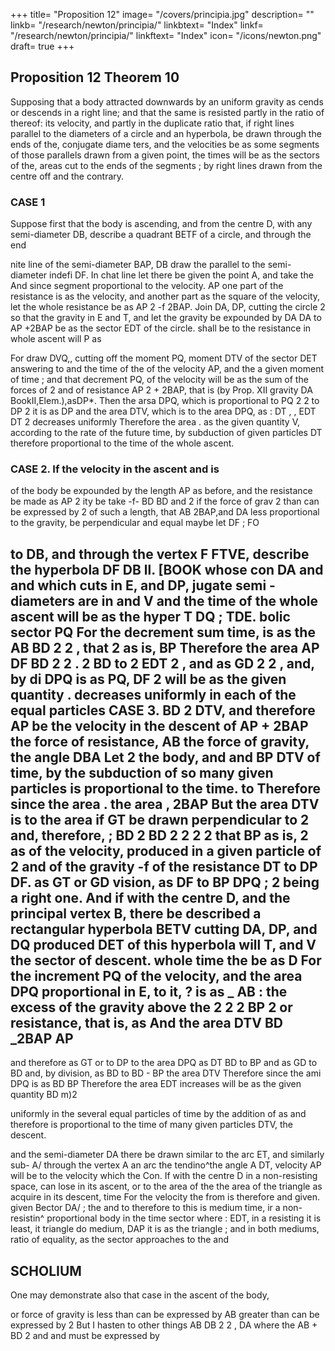 +++
title= "Proposition 12"
image= "/covers/principia.jpg"
description= ""
linkb= "/research/newton/principia/"
linkbtext= "Index"
linkf= "/research/newton/principia/"
linkftext= "Index"
icon= "/icons/newton.png"
draft= true
+++

## Proposition 12 Theorem 10 

Supposing that a body attracted downwards by an uniform gravity as
cends or descends in a right line; and that the same is resisted
partly in the ratio of thereof:
its
velocity,
and partly
in the duplicate ratio
that, if right lines parallel to the
diameters of a
circle
and an hyperbola, be drawn through the ends of the, conjugate diame
ters, and the velocities be as some segments of those parallels drawn
from a given point,
the times will be as the sectors of the, areas cut
to the ends of the
segments ;
by right lines drawn from the centre
off
and the contrary.

### CASE 1

Suppose first that the body is ascending, and from the centre D, with any semi-diameter DB,
describe a quadrant BETF of a circle, and through
the end

nite line
of the semi-diameter
BAP,
DB
draw the
parallel to the semi-diameter
indefi
DF.
In
chat line let there be given the point A, and take the
And since
segment
proportional to the velocity.
AP
one part of the resistance is as the velocity, and
another part as the square of the velocity, let the
whole resistance be as AP 2 -f 2BAP. Join DA, DP, cutting the circle
2
so that the gravity
in E and T, and let the gravity be expounded by
DA
DA to AP +2BAP
be as the sector EDT of the circle.
shall be to the resistance in
whole ascent will
P
as

For draw DVQ,, cutting off the moment PQ,
moment DTV of the sector DET answering to
and the time of the
of the velocity AP, and the
a given moment of time
;
and that decrement PQ, of the velocity will be as the sum of the forces of
2
and of resistance AP 2 + 2BAP, that is (by Prop. XII
gravity DA
BookII,Elem.),asDP*. Then the arsa DPQ, which is proportional to PQ
2
2
to DP 2 it
is as DP
and the area DTV, which is to the area DPQ, as
:
DT
,
,
EDT
DT
2
decreases uniformly
Therefore the area
.
as the given quantity
V,
according to the rate of the future time, by subduction of given particles
DT
therefore proportional to the time of the whole ascent.


### CASE 2. If the velocity in the ascent and is
of the body be expounded by the length
AP as before, and the resistance be made
as
AP 2
ity be
take
-f-
BD
BD
and
2
if the force of grav
2
than can be expressed by
2
of such a length, that AB
2BAP,and
DA
less
proportional to the gravity,
be perpendicular and equal
maybe
let
DF
;
FO


to
DB, and through
the vertex
F
FTVE,
describe the hyperbola
DF
DB
ll.
[BOOK
whose con
DA
and
and which cuts
in E, and DP,
jugate semi -diameters are
in
and V and the time of the whole ascent will be as the hyper
T
DQ
;
TDE.
bolic sector
PQ
For the decrement
sum
time, is as the
AB
BD 2
2
,
that
2
as
is,
BP
Therefore the area
AP
DF
BD
2
2
.
2
BD
to
2
EDT
2
,
and as
GD
2
2
,
and, by di
DPQ
is
as
PQ,
DF
2
will be as the given quantity
.
decreases uniformly in each of the equal particles
CASE
3.
BD
2
DTV,
and therefore
AP be the velocity in the descent of
AP + 2BAP the force of resistance,
AB the force of gravity, the angle DBA
Let
2
the body, and
and
BP
DTV
of time, by the subduction of so many given particles
is proportional to the time.
to
Therefore since the area
.
the area
,
2BAP
But the area DTV is to the area
if GT be drawn perpendicular to
2
and, therefore,
;
BD
2
BD
2
2
2
2
that
BP
as
is,
2
as
of the velocity, produced in a given particle of
2
and of the gravity
-f
of the resistance
DT to DP
DF. as GT or GD
vision, as DF to BP
DPQ
;
2
being a right one. And if with the centre D, and the
principal vertex B, there be described a rectangular
hyperbola
BETV
cutting
DA, DP, and
DQ
produced
DET
of this hyperbola will
T, and V the sector
of
descent.
whole
time
the
be
as
D
For the increment PQ of the velocity, and the area DPQ proportional
in E,
to
it, ? is
as
_ AB
:
the excess of the gravity above the
2
2
2
BP 2
or
resistance, that
is,
as
And the area DTV
BD
_2BAP AP
-
and therefore as GT or
to DP
to the area DPQ as DT
BD to BP and as GD to BD and, by division, as BD to BD -
BP the area DTV
Therefore since the ami DPQ is as BD
BP
Therefore the area EDT increases
will be as the given quantity BD
m)2

uniformly in the several equal particles of time by the addition of as
and therefore is proportional to the time of
many given particles DTV,
the descent.

and the semi-diameter DA there be drawn
similar to the arc ET, and similarly sub-
A/
through the vertex A an arc
the
tendino^the angle A DT,
velocity AP will be to the velocity which the
Con.
If
with the centre
D
in a non-resisting space, can lose in its ascent, or
to the area of the
the area of the triangle
as
acquire in its descent,
time
For the velocity
the
from
is
therefore
and
given.
given
Bector DA/ ;
the
and
to
therefore to this
is
medium
time,
ir a non-resistin^
proportional
body in the time
sector
where
:
EDT,
in a resisting
it is least, it
triangle do
medium,
DAP
it is
as the triangle
;
and
in both
mediums,
ratio of equality, as the sector
approaches to the
and

## SCHOLIUM

One may demonstrate also that case in the ascent of the body,

or
force of gravity is less than can be expressed by
AB
greater than can be expressed by
2
But I hasten to other things
AB
DB
2
2
,
DA
where the
AB + BD
2
and
and must be expressed by

